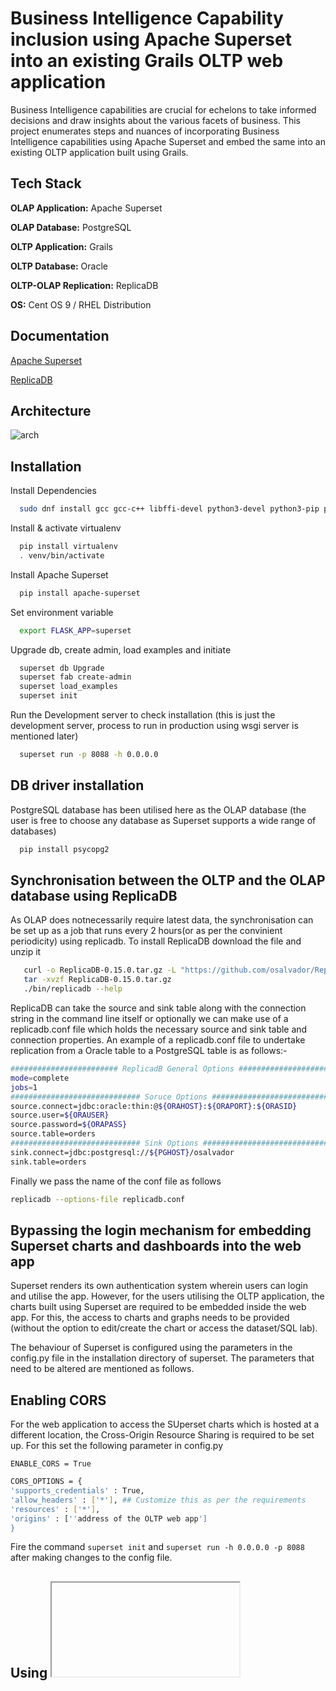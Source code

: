 
# Business Intelligence Capability inclusion using Apache Superset into an existing Grails OLTP web application

Business Intelligence capabilities are crucial for echelons to take informed decisions and draw insights about the various facets of business. This project enumerates steps and nuances of incorporating Business Intelligence capabilities using Apache Superset and embed the same into an existing OLTP application built using Grails.



## Tech Stack

**OLAP Application:** Apache Superset 

**OLAP Database:** PostgreSQL

**OLTP Application:** Grails

**OLTP Database:** Oracle

**OLTP-OLAP Replication:** ReplicaDB

**OS:** Cent OS 9 / RHEL Distribution




## Documentation

[Apache Superset](https://superset.apache.org/docs/)

[ReplicaDB](https://osalvador.github.io/ReplicaDB/docs/docs.html)




## Architecture

![arch](https://user-images.githubusercontent.com/108822178/227702453-ac2be4c2-147e-429f-93b0-6418a326435f.png)


## Installation

Install Dependencies

```bash
  sudo dnf install gcc gcc-c++ libffi-devel python3-devel python3-pip python3-wheel openssl-devel cyrus-sasl-devel openldap-devel
```

Install & activate virtualenv

```bash
  pip install virtualenv
  . venv/bin/activate
```
Install Apache Superset

```bash
  pip install apache-superset
```
Set environment variable

```bash
  export FLASK_APP=superset
```

Upgrade db, create admin, load examples and initiate

```bash
  superset db Upgrade
  superset fab create-admin
  superset load_examples
  superset init
```

Run the Development server to check installation (this is just the development server, process to run in production using wsgi server is mentioned later)

```bash
  superset run -p 8088 -h 0.0.0.0
```


## DB driver installation

PostgreSQL database has been utilised here as the OLAP database (the user is free to choose any database as Superset supports a wide range of databases)

```bash
  pip install psycopg2
```

## Synchronisation between the OLTP and the OLAP database using ReplicaDB

As OLAP does notnecessarily require latest data, the synchronisation can be set up as a job that runs every 2 hours(or as per the convinient periodicity) using replicadb. To install ReplicaDB download the file and unzip it

```bash
   curl -o ReplicaDB-0.15.0.tar.gz -L "https://github.com/osalvador/ReplicaDB/releases/download/v0.15.0/ReplicaDB-0.15.0.tar.gz"
   tar -xvzf ReplicaDB-0.15.0.tar.gz
   ./bin/replicadb --help
```

ReplicaDB can take the source and sink table along with the connection string in the command line itself or optionally we can make use of a replicadb.conf file which holds the necessary source and sink table and connection properties. An example of a replicadb.conf file to undertake replication from a Oracle table to a PostgreSQL table is as follows:-

```bash
######################## ReplicadB General Options ########################
mode=complete
jobs=1
############################# Soruce Options ##############################
source.connect=jdbc:oracle:thin:@${ORAHOST}:${ORAPORT}:${ORASID}
source.user=${ORAUSER}
source.password=${ORAPASS}
source.table=orders
############################# Sink Options ################################
sink.connect=jdbc:postgresql://${PGHOST}/osalvador
sink.table=orders
```

Finally we pass the name of the conf file as follows
```bash
replicadb --options-file replicadb.conf  
```


## Bypassing the login mechanism for embedding Superset charts and dashboards into the web app

Superset renders its own authentication system wherein users can login and utilise the app. However, for the users utilising the OLTP application, the charts built using Superset are required to be embedded inside the web app. For this, the access to charts and graphs needs to be provided (without the option to edit/create the chart or access the dataset/SQL lab). 

The behaviour of Superset is configured using the parameters in the config.py file in the installation directory of superset. The parameters that need to be altered are mentioned as follows.

## Enabling CORS

For the web application to access the SUperset charts which is hosted at a different location, the Cross-Origin Resource Sharing is required to be set up. For this set the following parameter in config.py

`ENABLE_CORS = True`

```Bash
CORS_OPTIONS = {
'supports_credentials' : True,
'allow_headers' : ['*'], ## Customize this as per the requirements
'resources' : ['*'],
'origins' : [''address of the OLTP web app']
}
```
Fire the command ```superset init``` and ```superset run -h 0.0.0.0 -p 8088``` after making changes to the config file.


## Using <iframe> for embedding the dashboards
After logging in to Superset, either we can use the Embed chart/dashboard option to generate the iframe code block or we can just copy the URL and append standalone=true in the end to make it work. Also we would like to hide the top navigation pane, and for that filterPaneEnabled will have to be set to false as follows:

```
http://localhost:8088/superset/dashboard/12/?standalone=true&filterPaneEnabled=false
```

The iframe tag example can be as follows:

```
<iframe 
src="http://localhost:8088/superset/dashboard/12/?standalone=true&filterPaneEnabled=false" 
height="200" 
width="300">
</iframe>
```

## Deployng in Production using Gunicorn WSGI Server
The known configuration of Gunicorn known to be running fine, as mentioned in Official SUperset documentation is as follows :

```
      gunicorn
      -w 10 \
      -k gevent \
      --worker-connections 1000 \
      --timeout 120 \
      -b  0.0.0.0:6666 \
      --limit-request-line 0 \
      --limit-request-field_size 0 \
      --statsd-host localhost:8125 \
      "superset.app:create_app()"
```

## Custom Role Creation
It is not at all advisable to edit the permissions set for the default roles given by Superset like Gamma, Public, Alpha etc. Even if you edit the permissions and run ```superset init``` all the default perissions will be reset. It is good to create a new role and assign only those permissions that are required to be given to the end user. PRINCIPLE OF LEAST PRIVILEDGE.

## Dockerising Superset 
Utilise the Dcokerfile for dockerising superset.

## Security Implementation
As Superset is built on Flask, we can take advantage of the TALISMAN settings towards incorporating protetcion against various secuirty threats. 
Set the following settings :-

```bash
TALISMAN_ENABLED = True

TALISMAN_CONFIG = {
'content-secuirty-policy' : None, # Set your custom CSP here to restrict various things like default-src, img-src, worker-src, connect-src, object-src etc
'x_xss_protection': True # Enable xxs protection
'x_content_type_options' : True, # MIME Sniffing attack protetcion
'session_cookie_http_only': True, # Setting cookie to httponly, to prevent it to be read by Javascripts
'force_https' : False # default True, forces all non-debug connects to https
'frame_options_allow_from' : None, # default None, a string indicating the domains that are allowed to embed the site via iframe
}
```

## Caution

In previous vulnerability reportsof Apache SUperset, enabling the ``` ENABLE_TEMPLATE_PROCESSING = True ``` has been known to be open to SQL Injection. SO be aware while using this option.

## Conclusion

And there you have it, Apache Superset dashboards fully integrated with the GRails Web application. The users will have a fully responsive dashboard presented to them, without any access to edit or create a dashboard. However, users with admin priviledge can log into superset and create/edit charts/dashboards.

If this project was helpful, please send me a coffee !!!!






